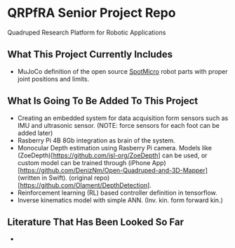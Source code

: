 # QRPfRA Senior Project Repo
Quadruped Research Platform for Robotic Applications

## What This Project Currently Includes
- MuJoCo definition of the open source [SpotMicro](https://spotmicroai.readthedocs.io/en/latest/) robot parts with proper joint positions and limits.


## What Is Going To Be Added To This Project
- Creating an embedded system for data acquisition form sensors such as IMU and ultrasonic sensor. (NOTE: force sensors for each foot can be added later)
- Rasberry Pi 4B 8Gb integration as brain of the system.
- Monocular Depth estimation using Rasberry Pi camera. Models like (ZoeDepth)[https://github.com/isl-org/ZoeDepth] can be used, or custom model can be trained through (iPhone App)[https://github.com/DenizNm/Open-Quadruped-and-3D-Mapper] (written in Swift). (original repo)[https://github.com/Olament/DepthDetection].
- Reinforcement learning (RL) based controller definition in tensorflow.
- Inverse kinematics model with simple ANN. (Inv. kin. form forward kin.)


## Literature That Has Been Looked So Far
- 

